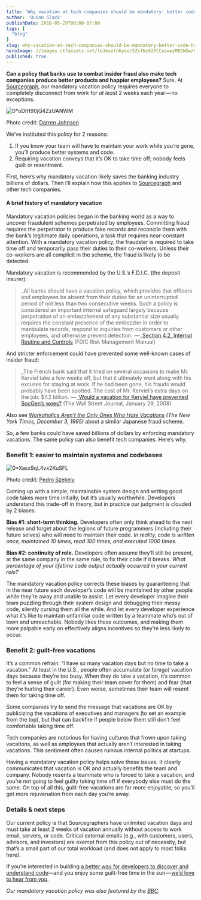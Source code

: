 ```yaml
---
title: 'Why vacation at tech companies should be mandatory: better code, happier people'
author: 'Quinn Slack'
publishDate: 2016-05-29T00:00-07:00
tags: [
  "blog"
]
slug: why-vacation-at-tech-companies-should-be-mandatory-better-code-happier-people
heroImage: //images.ctfassets.net/le3mxztn6yoo/5ZsfNz62fCCaswwyMEEWGw/03c4d56925f5843f6bc439b78dfadb72/0_oDIH90jQ4ZzUANWM.jpg
published: true
---
```




**Can a policy that banks use to combat insider fraud also make tech companies produce better products and happier employees?** Sure. At [Sourcegraph](https://sourcegraph.com/), our mandatory vacation policy requires everyone to completely disconnect from work for _at least_ 2 weeks each year — no exceptions.

![0*oDIH90jQ4ZzUANWM](//images.contentful.com/le3mxztn6yoo/5ZsfNz62fCCaswwyMEEWGw/03c4d56925f5843f6bc439b78dfadb72/0_oDIH90jQ4ZzUANWM.jpg)

Photo credit: <a href='http://www.flickr.com/photos/70140013@N07/7424536244/in/photolist-cj5FXA-bUG5st-c6aH6C-bHX2KF-brUvps-aNmpsp-avHsjZ-amUqaA-amec93-a3jT9b-9X1mSz-9HWzdA-9CEhwb-9zzcs9-9tYroR-9rupvz-9eLbD2-8RL5R1-8FDVWz-8BxJ82-8khuM4-7W24wP-7yGf3Z-c45AQJ-boYsyx-dNQA1i-cKZzjs-bgjgdM-8mbr5L-7T9jGT-kaCA5j-joSrXi-j9e1WM-iQpr7E-iC6BY5-iBKw4u-iirP8z-hKcWT5-hDJsbZ-hqSmkJ-gXeDvR-gPCSXb-gPBCZU-gJPzQA-gBiBgn-gvcsRz-gqreCv-gpQAcQ-goSdo9-gnudMC-gaydvZ'>Darren Johnson</a>

We’ve instituted this policy for 2 reasons:

1.  If you know your team will have to maintain your work while you’re gone, you’ll produce better systems and code.
2.  Requiring vacation conveys that it’s OK to take time off; nobody feels guilt or resentment.

First, here’s why mandatory vacation likely saves the banking industry billions of dollars. Then I’ll explain how this applies to [Sourcegraph](https://sourcegraph.com/) and other tech companies.

#### A brief history of mandatory vacation

Mandatory vacation policies began in the banking world as a way to uncover fraudulent schemes perpetrated by employees. Committing fraud requires the perpetrator to produce fake records and reconcile them with the bank’s legitimate daily operations, a task that requires near-constant attention. With a mandatory vacation policy, the fraudster is required to take time off and temporarily pass their duties to their co-workers. Unless their co-workers are all complicit in the scheme, the fraud is likely to be detected.

Mandatory vacation is recommended by the U.S.’s F.D.I.C. (the deposit insurer):

> _All banks should have a vacation policy, which provides that officers and employees be absent from their duties for an uninterrupted period of not less than two consecutive weeks. Such a policy is considered an important internal safeguard largely because perpetration of an embezzlement of any substantial size usually requires the constant presence of the embezzler in order to manipulate records, respond to inquiries from customers or other employees, and otherwise prevent detection.
>  — _[Section 4.2, Internal Routine and Controls](http://www.fdic.gov/regulations/safety/manual/section4-2.html) (FDIC Risk Management Manual)

And stricter enforcement could have prevented some well-known cases of insider fraud:

> _The French bank said that it tried on several occasions to make Mr. Kerviel take a few weeks off, but that it ultimately went along with his excuses for staying at work. If he had been gone, his frauds would probably have been spotted. The cost of Mr. Kerviel’s extra days on the job: $7.2 billion.
>  — _[Would a vacation for Kerviel have prevented SocGen’s woes?](http://online.wsj.com/news/articles/SB120155809623923355) (The Wall Street Journal, January 29, 2008)

Also see [_Workaholics Aren’t the Only Ones Who Hate Vacations_](http://www.nytimes.com/1995/12/03/business/earning-it-workaholics-aren-t-the-only-ones-who-hate-vacations.html) _(The New York Times, December 3, 1995)_ about a similar Japanese fraud scheme.

So, a few banks could have saved billions of dollars by enforcing mandatory vacations. The same policy can also benefit tech companies. Here’s why.

### Benefit 1: easier to maintain systems and codebases


![0*Xasx9qL4vx2KuSFL](//images.contentful.com/le3mxztn6yoo/6uTLNSuWKkGCS6S4qKCGIu/8aeb7543fcd8c08349c23125828be3ec/0_Xasx9qL4vx2KuSFL.jpg)

Photo credit: <a href='http://www.flickr.com/photos/pedrosz/4088820782/'>Pedro Szekely</a>

Coming up with a simple, maintainable system design and writing good code takes more time initially, but it’s usually worthwhile. Developers understand this trade-off in theory, but in practice our judgment is clouded by 2 biases.

**Bias #1: short-term thinking.** Developers often only think ahead to the next release and forget about the legions of future programmers (including their future selves) who will need to maintain their code. _In reality, code is written once, maintained 10 times, read 100 times, and executed 1000 times._

**Bias #2: continuity of role.** Developers often assume they’ll still be present, at the same company in the same role, to fix their code if it breaks. _What percentage of your lifetime code output actually occurred in your current role?_

The mandatory vacation policy corrects these biases by guaranteeing that in the near future each developer’s code will be maintained by other people while they’re away and unable to assist. Let every developer imagine their team puzzling through their system design and debugging their messy code, silently cursing them all the while. And let every developer experience what it’s like to maintain unfamiliar code written by a teammate who’s out of town and unreachable. Nobody likes these outcomes, and making them more palpable early on effectively aligns incentives so they’re less likely to occur.

### Benefit 2: guilt-free vacations

It’s a common refrain: “I have so many vacation days but no time to take a vacation.” At least in the U.S., people often accumulate (or forego) vacation days because they’re too busy. When they do take a vacation, it’s common to feel a sense of guilt (for making their team cover for them) and fear (that they’re hurting their career). Even worse, sometimes their team will resent them for taking time off.

Some companies try to send the message that vacations are OK by publicizing the vacations of executives and managers (to set an example from the top), but that can backfire if people below them still don’t feel comfortable taking time off.

Tech companies are notorious for having cultures that frown upon taking vacations, as well as employees that actually aren’t interested in taking vacations. This sentiment often causes ruinous internal politics at startups.

Having a mandatory vacation policy helps solve these issues. It clearly communicates that vacation is OK and actually benefits the team and company. Nobody resents a teammate who is forced to take a vacation, and you’re not going to feel guilty taking time off if everybody else must do the same. On top of all this, guilt-free vacations are far more enjoyable, so you’ll get more rejuvenation from each day you’re away.

### Details & next steps

Our current policy is that Sourcegraphers have unlimited vacation days and must take at least 2 weeks of vacation annually without access to work email, servers, or code. Critical external emails (e.g., with customers, users, advisors, and investors) are exempt from this policy out of necessity, but that’s a small part of our total workload (and does not apply to most folks here).

If you’re interested in building [a better way for developers to discover and understand code](https://sourcegraph.com)—and you enjoy some guilt-free time in the sun — [we’d love to hear from you](https://sourcegraph.com/contact).

_Our mandatory vacation policy was also featured by the_ [_BBC_](http://www.bbc.com/capital/story/20140903-relax-or-else)_._
